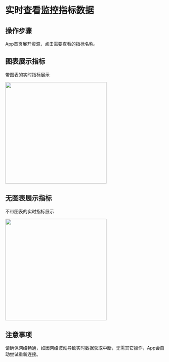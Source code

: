 # 实时查看监控指标数据

## 操作步骤

App首页展开资源，点击需要查看的指标名称。

## 图表展示指标

带图表的实时指标展示

<img src="https://static.ucloud.cn/docs/urlm/images/1628825101397.png?v=1628825803" width="320">

## 无图表展示指标

不带图表的实时指标展示

<img src="https://static.ucloud.cn/docs/urlm/images/1628825717967.png?v=1628825803" width="320">

## 注意事项

请确保网络畅通，如因网络波动导致实时数据获取中断，无需其它操作，App会自动尝试重新连接。


